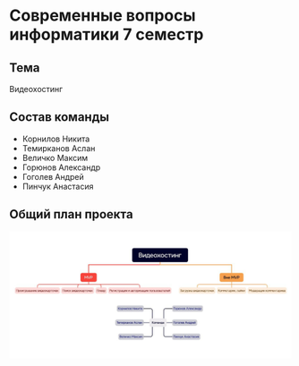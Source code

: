 # Современные вопросы информатики 7 семестр

## Тема

Видеохостинг

## Состав команды

- Корнилов Никита
- Темирканов Аслан
- Величко Максим
- Горюнов Александр
- Гоголев Андрей
- Пинчук Анастасия

## Общий план проекта

![overview](overview.jpg)
